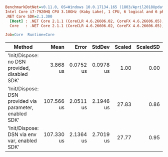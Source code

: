 ``` ini

BenchmarkDotNet=v0.11.0, OS=Windows 10.0.17134.165 (1803/April2018Update/Redstone4)
Intel Core i7-7920HQ CPU 3.10GHz (Kaby Lake), 1 CPU, 6 logical and 6 physical cores
.NET Core SDK=2.1.300
  [Host] : .NET Core 2.1.1 (CoreCLR 4.6.26606.02, CoreFX 4.6.26606.05), 64bit RyuJIT
  Core   : .NET Core 2.1.1 (CoreCLR 4.6.26606.02, CoreFX 4.6.26606.05), 64bit RyuJIT

Job=Core  Runtime=Core  

```
|                                                  Method |       Mean |     Error |    StdDev | Scaled | ScaledSD |  Gen 0 |  Gen 1 | Allocated |
|-------------------------------------------------------- |-----------:|----------:|----------:|-------:|---------:|-------:|-------:|----------:|
|           &#39;Init/Dispose: no DSN provided, disabled SDK&#39; |   3.868 us | 0.0752 us | 0.0978 us |   1.00 |     0.00 | 0.0992 |      - |     440 B |
| &#39;Init/Dispose: DSN provided via parameter, enabled SDK&#39; | 107.566 us | 2.0511 us | 2.1946 us |  27.83 |     0.86 | 1.8311 | 0.1221 |    7401 B |
|            &#39;Init/Dispose: DSN via env var, enabled SDK&#39; | 107.330 us | 2.1364 us | 2.7019 us |  27.77 |     0.95 | 1.8311 | 0.1221 |    7402 B |
